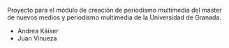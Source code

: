 Proyecto para el módulo de creación de periodismo multimedia del máster de nuevos medios y periodismo multimedia de la Universidad de Granada.

- Andrea Káiser
- Juan Vinueza